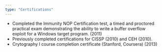 ```yaml
---
type: "Certifications"
---
```


* Completed the Immunity NOP Certification test, a timed and proctored practical exam demonstrating the ability to write a buffer overflow exploit for a Windows target program. (2011)
* Previously completed certifications for CISSP (2010) and CEH (2010).
* Crytography I course completion certificate (Stanford, Coursera) (2013)
